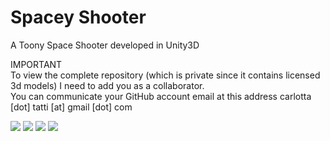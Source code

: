 Spacey Shooter
================

A Toony Space Shooter developed in Unity3D

IMPORTANT
<br>
To view the complete repository (which is private since it contains licensed 3d models) I need to add you as a collaborator.
<br>
You can communicate your GitHub account email at this address carlotta [dot] tatti [at] gmail [dot] com


<img src=http://f.cl.ly/items/2j1W0i370s1z1E1k1p3d/Screenshot_2014-02-02-14-33-34.png>
<img src=http://f.cl.ly/items/423e2v3Q3O313y2E1k0c/Screenshot_2014-02-02-14-35-39.png>
<img src=http://f.cl.ly/items/1V3t0S0Z0K3u220P0w0o/Screenshot_2014-02-02-14-34-17.png>
<img src=http://f.cl.ly/items/2y0H030u2r252J3y1o3j/Screenshot_2014-02-02-14-34-04.png>

